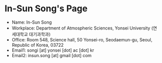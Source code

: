 # In-Sun Song's Page

* Name: In-Sun Song
* Workplace: Department of Atmospheric Sciences, Yonsei University (연세대학교 대기과학과)
* Office: Room 548, Science hall, 50 Yonsei-ro, Seodaemun-gu, Seoul, Republic of Korea, 03722
* Email1: songi [at] yonsei [dot] ac [dot] kr 
* Email2: insun.song [at] gmail [dot] com

